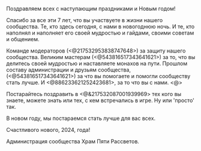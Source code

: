 Поздравляем всех с наступающим праздниками и Новым годом!

Спасибо за все эти 7 лет, что вы участвуете в жизни нашего сообщества.
Те, кто здесь сегодня, с нами в новогоднюю ночь.
И те, кто наполнял и наполняет его своей мудростью и гайдами, своими советам и общением.


Команде модераторов (<@217532953838747648>) за защиту нашего сообщества.
Великим мастерам (<@543816517343641621>) за то, что вы делитесь своей мудростью и наставляете монахов на пути. 
Прошлом составу администрации и друзьям сообщества, (<@543816517343641621>) за что вы помогаете и помогли сообществу стать лучше. 
И <@886233621252423681>, за то что вы с нами. <@>

Постарайтесь поздравить в <@&217532087001939969> тех кого вы знаете, можете знать или тех, с кем встречались в игре. Ну или 'просто' так.

В новом году, мы постараемся стать лучше для вас всех.

Счастливого нового, 2024, года!

Администрация сообщества Храм Пяти Рассветов.